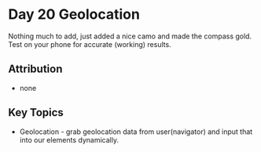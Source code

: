 # Day 20 Geolocation

Nothing much to add, just added a nice camo and made the compass gold. Test on your phone for accurate (working) results.

## Attribution
* none


## Key Topics
* Geolocation - grab geolocation data from user(navigator) and input that into our elements dynamically. 
